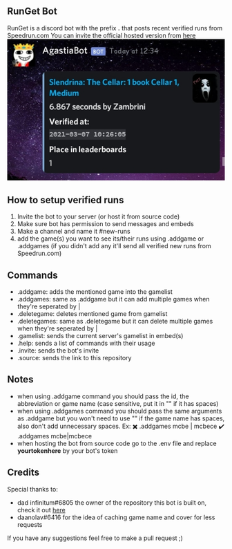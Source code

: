 ## RunGet Bot
RunGet is a discord bot  with the prefix **.** that posts recent verified runs from Speedrun.com 
You can invite the official hosted version from [here](https://discord.com/api/oauth2/authorize?client_id=754827405813743676&permissions=52224&scope=bot)
![Screenshot of the embed](screenshots/Screenshot_20210307-135020-1.jpg)
## How to setup verified runs
1. Invite the bot to your server (or host it from source code)
2. Make sure bot has permission to send messages and embeds
3. Make a channel and name it #new-runs
4. add the game(s) you want to see its/their runs using .addgame or .addgames (if you didn't add any it'll send all verified new runs from Speedrun.com)
## Commands
- .addgame: adds the mentioned game into the gamelist
- .addgames: same as .addgame but it can add multiple games when they're seperated by |
- .deletegame: deletes mentioned game from gamelist
- .deletegames: same as .deletegame but it can delete multiple games when they're seperated by |
- .gamelist: sends the current server's gamelist in embed(s)
- .help: sends a list of commands with their usage
- .invite: sends the bot's invite
- .source: sends the link to this repository
## Notes
* when using .addgame command you should pass the id, the abbreviation or game name (case sensitive, put it in "" if it has spaces)
* when using .addgames command you should pass the same arguments as .addgame but you won't need to use "" if the game name has spaces, also don't add unnecessary spaces. Ex:
✖️ .addgames mcbe | mcbece
✔️ .addgames mcbe|mcbece
* when hosting the bot from source code go to the .env file and replace **yourtokenhere** by your bot's token
## Credits
Special thanks to:
- dad infinitum#6805 the owner of the repository this bot is built on, check it out [here](https://github.com/slashinfty/run-get)
- daanolav#6416 for the idea of caching game name and cover for less requests 

If you have any suggestions feel free to make a pull request ;)